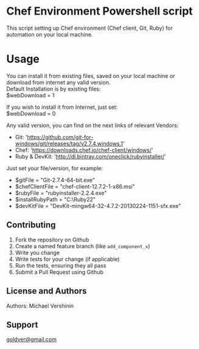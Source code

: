 Chef Environment Powershell script
==================
This script setting up Chef environment (Chef client, Git, Ruby) for automation on your local machine. <br>

Usage
==================
You can install it from existing files, saved on your local machine or download from internet any valid version. <br>
Default Installation is by existing files: <br>
$webDownload = 1

If you wish to install it from Internet, just set: <br>
$webDownload = 0

Any valid version, you can find on the next links of relevant Vendors: <br>

* Git: 'https://github.com/git-for-windows/git/releases/tag/v2.7.4.windows.1' <br>
* Chef: 'https://downloads.chef.io/chef-client/windows/' <br>
* Ruby & DevKit: 'http://dl.bintray.com/oneclick/rubyinstaller/' <br>

Just set your file/version, for example:

* $gitFile = "Git-2.7.4-64-bit.exe"
* $chefClientFile = "chef-client-12.7.2-1-x86.msi"
* $rubyFile = "rubyinstaller-2.2.4.exe"
* $installRubyPath = "C:\Ruby22"
* $devKitFile = "DevKit-mingw64-32-4.7.2-20130224-1151-sfx.exe"	
 
Contributing
------------
1. Fork the repository on Github
2. Create a named feature branch (like `add_component_x`)
3. Write you change
4. Write tests for your change (if applicable)
5. Run the tests, ensuring they all pass
6. Submit a Pull Request using Github

License and Authors
-------------------
Authors: Michael Vershinin

Support
-------------------
goldver@gmail.com